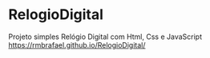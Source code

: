 # RelogioDigital
Projeto simples Relógio Digital com Html, Css e JavaScript 
 https://rmbrafael.github.io/RelogioDigital/
